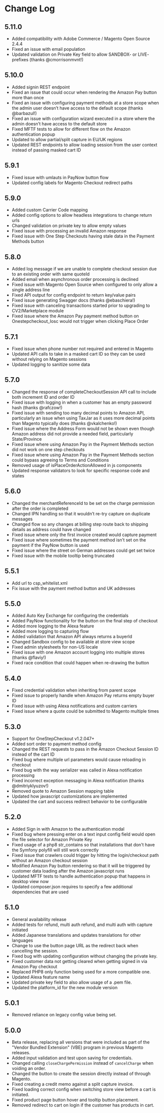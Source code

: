 # Change Log

## 5.11.0
* Added compatibility with Adobe Commerce / Magento Open Source 2.4.4
* Fixed an issue with email population
* Updated validation on Private Key field to allow SANDBOX- or LIVE- prefixes (thanks @cmorrisonmvnt!)

## 5.10.0
* Added signin REST endpoint
* Fixed an issue that could occur when rendering the Amazon Pay button more than once
* Fixed an issue with configuring payment methods at a store scope when the admin user doesn’t have access to the default scope (thanks @barbazul!)
* Fixed an issue with configuration wizard executed in a store where the admin doesn’t have access to the default store
* Fixed MFTF tests to allow for different flow on the Amazon authentication popup
* Updated to allow partial/split capture in EU/UK regions
* Updated REST endpoints to allow loading session from the user context instead of passing masked cart ID

## 5.9.1
* Fixed issue with umlauts in PayNow button flow
* Updated config labels for Magento Checkout redirect paths

## 5.9.0
* Added custom Carrier Code mapping
* Added config options to allow headless integrations to change return urls
* Changed validation on private key to allow empty values
* Fixed issue with processing an invalid Amazon response
* Fixed issue with One Step Checkouts having stale data in the Payment Methods button

## 5.8.0
* Added log message if we are unable to complete checkout session due to an existing order with same quoteId
* Added email when asynchronous order processing is declined
* Fixed issue with Magento Open Source when configured to only allow a single address line
* Fixed API output for config endpoint to return key/value pairs
* Fixed issue generating Swagger docs (thanks @ebaschiera!)
* Fixed issue with canceling transactions started prior to upgrading to CV2/Marketplace module
* Fixed issue where the Amazon Pay payment method button on Onestepcheckout_Iosc would not trigger when clicking Place Order

## 5.7.1
* Fixed issue when phone number not required and entered in Magento
* Updated API calls to take in a masked cart ID so they can be used without relying on Magento sessions
* Updated logging to sanitize some data

## 5.7.0
* Changed the response of completeCheckoutSession API call to include both increment ID and order ID
* Fixed issue with logging in when a customer has an empty password hash (thanks @rafczow!)
* Fixed issue with sending too many decimal points to Amazon API, particularly an issue when using TaxJar as it uses more decimal points than Magento typically does (thanks @vkalchenko!)
* Fixed issue where the Address Form would not be shown even though Amazon address did not provide a needed field, particularly State/Province
* Fixed issue where using Amazon Pay in the Payment Methods section did not work on one step checkouts
* Fixed issue where using Amazon Pay in the Payment Methods section could bypass agreeing to Terms and Conditions
* Removed usage of isPlaceOrderActionAllowed in js components
* Updated response validators to look for specific response code and states

## 5.6.0
* Changed the merchantReferenceId to be set on the charge permission after the order is completed
* Changed IPN handling so that it wouldn’t re-try capture on duplicate messages
* Changed flow so any changes at billing step route back to shipping details as address could have changed
* Fixed issue where only the first invoice created would capture payment
* Fixed issue where sometimes the payment method isn’t set on the payment if the PayNow button is used
* Fixed issue where the street on German addresses could get set twice
* Fixed issue with the mobile tooltip being truncated

## 5.5.1
* Add url to csp_whitelist.xml
* Fix issue with the payment method button and UK addresses

## 5.5.0
* Added Auto Key Exchange for configuring the credentials
* Added PayNow functionality for the button on the final step of checkout
* Added more logging to the Alexa feature
* Added more logging to capturing flow
* Added validation that Amazon API always returns a buyerId
* Changed Sandbox config to be available at store view scope
* Fixed admin stylesheets for non-US locale
* Fixed issue with one Amazon account logging into multiple stores (thanks @flaviy!)
* Fixed race condition that could happen when re-drawing the button

## 5.4.0
* Fixed credential validation when inheriting from parent scope
* Fixed issue to properly handle when Amazon Pay returns empty buyer ID
* Fixed issue with using Alexa notifications and custom carriers
* Fixed issue where a quote could be submitted to Magento multiple times

## 5.3.0
* Support for OneStepCheckout v1.2.047+
* Added sort order to payment method config
* Changed the REST requests to pass in the Amazon Checkout Session ID instead of the cart ID
* Fixed bug where multiple url parameters would cause reloading in checkout
* Fixed bug with the way serializer was called in Alexa notification processing
* Fixed incorrect exception messaging in Alexa notification (thanks @dmitriyklyuzov!)
* Removed quote to Amazon Session mapping table
* Updated how javascript customizations are implemented
* Updated the cart and success redirect behavior to be configurable

## 5.2.0
* Added Sign in with Amazon to the authentication modal
* Fixed bug where pressing enter on a text input config field would open the file selector for Amazon Private Key
* Fixed usage of a php8 str_contains so that installations that don't have the Symfony polyfill will still work correctly
* Fixed issue that crawlers could trigger by hitting the login/checkout path without an Amazon checkout session
* Modified Amazon Pay button rendering so that it will be triggered by customer data loading after the Amazon javascript runs
* Updated MFTF tests to handle authentication popup that happens in desktop view now
* Updated composer.json requires to specify a few additional dependencies that are used

## 5.1.0
* General availability release
* Added tests for refund, multi auth refund, and multi auth with capture initiated
* Added Japanese translations and updates translations for other languages
* Change to use the button page URL as the redirect back when cancelling the session.
* Fixed bug with updating configuration without changing the private key.
* Fixed customer data not getting cleared when getting signed in via Amazon Pay checkout
* Replaced PHP8 only function being used for a more compatible one.
* Updated Alexa feature name
* Updated private key field to also allow usage of a .pem file.
* Updated the platform_id for the new module version

## 5.0.1
* Removed reliance on legacy config value being set.

## 5.0.0
* Beta release, replacing all versions that were included as part of the "Vendor Bundled Extension" (VBE) program in previous Magento releases.
* Added input validation and test upon saving for credentials.
* Changed calling `closeChargePermission` instead of `cancelCharge` when voiding an order.
* Changed the button to create the session directly instead of through Magento.
* Fixed creating a credit memo against a split capture invoice.
* Fixed loading correct config when switching store view before a cart is initiated.
* Fixed product page button hover and tooltip button placement.
* Removed redirect to cart on login if the customer has products in cart.
